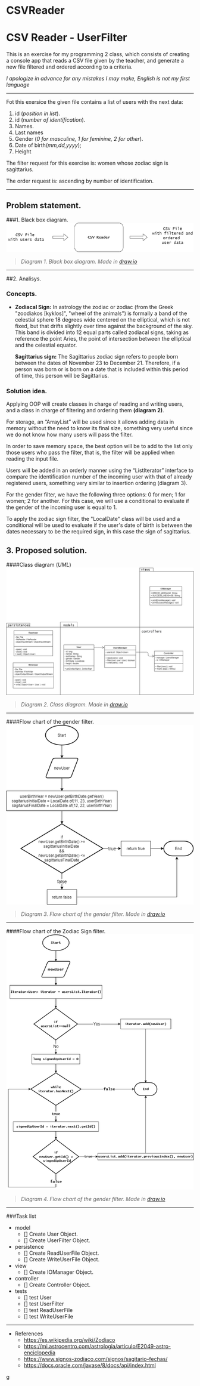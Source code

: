 # CSVReader

# CSV Reader - UserFilter

This is an exercise for my programming 2 class, which consists of creating a console app that reads a CSV file given by the teacher,
and generate a new file filtered and ordered according to a criteria.

*I apologize in advance for any mistakes I may make, English is not my first language*

---

Fot this exersice the given file contains a list of users with the next data:

1. id (*position in list*).
2. id (*number of identification*).
3. Names.
4. Last names
5. Gender (*0 for masculine, 1 for feminine, 2 for other*).
6. Date of birth(*mm,dd,yyyy*);
7. Height

The filter request for this exercise is: women whose zodiac sign is sagittarius.

The order request is: ascending by number of identification.

---
## Problem statement.
###1. Black box diagram.
![](Diagrams/CSVReader_BlackBox.png)
> *Diagram 1. Black box diagram. Made in [draw.io](http://draw.io/)*
---
##2. Analisys.

### Concepts.

* **Zodiacal Sign:** In astrology the zodiac or zodiac (from the Greek "zoodiakos [kyklos]", "wheel of the animals") is formally a band of the celestial sphere 18 degrees wide centered on the elliptical, which is not fixed, but that drifts slightly over time against the background of the sky. This band is divided into 12 equal parts called zodiacal signs, taking as reference the point Aries, the point of intersection between the elliptical and the celestial equator.

	**Sagittarius sign:** The Sagittarius zodiac sign refers to people born between the dates of November 23 to December 21. Therefore, if a person was born or is born on a date that is included within this period of time, this person will be Sagittarius.



### Solution idea.
Applying OOP will create classes in charge of reading and writing users, and a class in charge of filtering and ordering them **(diagram 2)**.

For storage, an “ArrayList” will be used since it allows adding data in memory without the need to know its final size, something very useful since we do not know how many users will pass the filter. 

In order to save memory space, the best option will be to add to the list only those users who pass the filter, that is, the filter will be applied when reading the input file.

Users will be added in an orderly manner using the “ListIterator” interface to compare the identification number of the incoming user with that of already registered users, something very similar to insertion ordering (diagram 3).

For the gender filter, we have the following three options: 0 for men; 1 for women; 2 for another. For this case, we will use a conditional to evaluate if the gender of the incoming user is equal to 1.
	
To apply the zodiac sign filter, the "LocalDate" class will be used and a conditional will be used to evaluate if the user's date of birth is between the dates necessary to be the required sign, in this case the sign of sagittarius.


## 3. Proposed solution. 

####Class diagram (*UML*)
![](Diagrams/CSVReader_UML.png)
> *Diagram 2. Class diagram. Made in [draw.io](http://draw.io/)*
---

####Flow chart of the gender filter.
![](Diagrams/FilterUsers_FlowChart.png)
> *Diagram 3. Flow chart of the gender filter. Made in [draw.io](http://draw.io/)*
---
####Flow chart of the Zodiac Sign filter.
![](Diagrams/InsertionSort_FlowChart.png)
> *Diagram 4. Flow chart of the gender filter. Made in [draw.io](http://draw.io/)*
---

###Task list
+ model
  - [] Create User Object.	
  - [] Create UserFilter Object.
+ persistence
	- [] Create ReadUserFile Object.
	- [] Create WriteUserFile Object.
+ view
	- [] Create IOManager Object.
+ controller
	- [] Create Controller Object.
+ tests
	- [] test User
	- [] test UserFilter
	- [] test ReadUserFile
	- [] test WriteUserFile
	
---
+ References
	* https://es.wikipedia.org/wiki/Zodiaco
	* https://mi.astrocentro.com/astrologia/articulo/E2049-astro-enciclopedia
	* https://www.signos-zodiaco.com/signos/sagitario-fechas/
	* https://docs.oracle.com/javase/8/docs/api/index.html

g